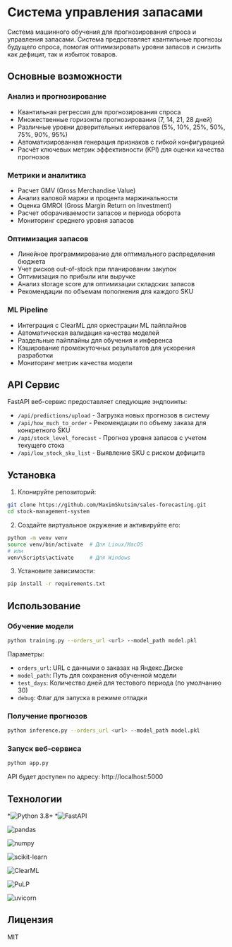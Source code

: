 # Система управления запасами

Система машинного обучения для прогнозирования спроса и управления запасами. Система предоставляет квантильные прогнозы будущего спроса, помогая оптимизировать уровни запасов и снизить как дефицит, так и избыток товаров.

## Основные возможности

### Анализ и прогнозирование
* Квантильная регрессия для прогнозирования спроса
* Множественные горизонты прогнозирования (7, 14, 21, 28 дней)
* Различные уровни доверительных интервалов (5%, 10%, 25%, 50%, 75%, 90%, 95%)
* Автоматизированная генерация признаков с гибкой конфигурацией
* Расчёт ключевых метрик эффективности (KPI) для оценки качества прогнозов

### Метрики и аналитика
* Расчет GMV (Gross Merchandise Value)
* Анализ валовой маржи и процента маржинальности
* Оценка GMROI (Gross Margin Return on Investment)
* Расчет оборачиваемости запасов и периода оборота
* Мониторинг среднего уровня запасов

### Оптимизация запасов
* Линейное программирование для оптимального распределения бюджета
* Учет рисков out-of-stock при планировании закупок
* Оптимизация по прибыли или выручке
* Анализ storage score для оптимизации складских запасов
* Рекомендации по объемам пополнения для каждого SKU

### ML Pipeline
* Интеграция с ClearML для оркестрации ML пайплайнов
* Автоматическая валидация качества моделей
* Раздельные пайплайны для обучения и инференса
* Кэширование промежуточных результатов для ускорения разработки
* Мониторинг метрик качества модели

## API Сервис

FastAPI веб-сервис предоставляет следующие эндпоинты:
* `/api/predictions/upload` - Загрузка новых прогнозов в систему
* `/api/how_much_to_order` - Рекомендации по объему заказа для конкретного SKU
* `/api/stock_level_forecast` - Прогноз уровня запасов с учетом текущего стока
* `/api/low_stock_sku_list` - Выявление SKU с риском дефицита

## Установка

1. Клонируйте репозиторий:
```bash
git clone https://github.com/MaximSkutsim/sales-forecasting.git
cd stock-management-system
```

2. Создайте виртуальное окружение и активируйте его:
```bash
python -m venv venv
source venv/bin/activate  # Для Linux/MacOS
# или
venv\Scripts\activate     # Для Windows
```

3. Установите зависимости:
```bash
pip install -r requirements.txt
```

## Использование

### Обучение модели
```bash
python training.py --orders_url <url> --model_path model.pkl
```

Параметры:
* `orders_url`: URL с данными о заказах на Яндекс.Диске
* `model_path`: Путь для сохранения обученной модели
* `test_days`: Количество дней для тестового периода (по умолчанию 30)
* `debug`: Флаг для запуска в режиме отладки

### Получение прогнозов
```bash
python inference.py --orders_url <url> --model_path model.pkl
```

### Запуск веб-сервиса
```bash
python app.py
```
API будет доступен по адресу: http://localhost:5000

## Технологии
*![Python 3.8+](https://img.shields.io/badge/Python%203.8%2B-090909?style=flat-square&logo=python)
*![FastAPI](https://img.shields.io/badge/FastAPI-090909?style=flat-square&logo=fastapi) 

![pandas](https://img.shields.io/badge/pandas-090909?style=flat-square&logo=pandas)

![numpy](https://img.shields.io/badge/numpy-090909?style=flat-square&logo=numpy)

![scikit-learn](https://img.shields.io/badge/scikit--learn-090909?style=flat-square&logo=scikit-learn)

![ClearML](https://img.shields.io/badge/ClearML-090909?style=flat-square&logo=clearml) 

![PuLP](https://img.shields.io/badge/PuLP-090909?style=flat-square)

![uvicorn](https://img.shields.io/badge/uvicorn-090909?style=flat-square)


## Лицензия
MIT
